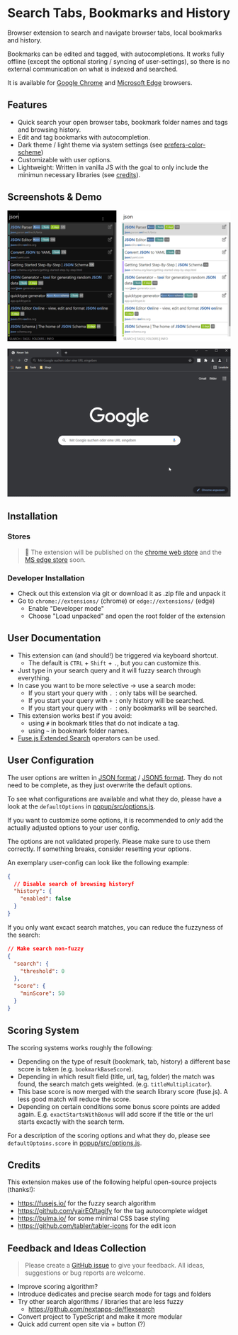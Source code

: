 # Search Tabs, Bookmarks and History

Browser extension to search and navigate browser tabs, local bookmarks and history.

Bookmarks can be edited and tagged, with autocompletions.
It works fully offline (except the optional storing / syncing of user-settings), so there is no external communication on what is indexed and searched.

It is available for [Google Chrome](https://www.google.com/chrome/) and [Microsoft Edge](https://www.microsoft.com/en-us/edge) browsers.

## Features

* Quick search your open browser tabs, bookmark folder names and tags and browsing history.
* Edit and tag bookmarks with autocompletion.
* Dark theme / light theme via system settings (see [prefers-color-scheme](https://developer.mozilla.org/en-US/docs/Web/CSS/@media/prefers-color-scheme))
* Customizable with user options.
* Lightweight: Written in vanilla JS with the goal to only include the minimun necessary libraries (see [credits](#credits)).

## Screenshots & Demo

![light and dark theme](/images/bookmark-and-history-search.png "light and dark theme")

![Demo GIF](/images/bookmark-and-history-search.gif "Demo GIF")

## Installation

### Stores

> 🚧 The extension will be published on the [chrome web store](https://chrome.google.com/webstore/category/extensions) and the [MS edge store](https://microsoftedge.microsoft.com/addons/Microsoft-Edge-Extensions-Home) soon.

### Developer Installation

* Check out this extension via git or download it as .zip file and unpack it
* Go to `chrome://extensions/` (chrome) or `edge://extensions/` (edge)
  * Enable "Developer mode"
  * Choose "Load unpacked" and open the root folder of the extension

## User Documentation

* This extension can (and should!) be triggered via keyboard shortcut.
  * The default is `CTRL` + `Shift` + `.`, but you can customize this.
* Just type in your search query and it will fuzzy search through everything.
* In case you want to be more selective -> use a search mode:
  * If you start your query with `. `: only tabs will be searched.
  * If you start your query with `+ `: only history will be searched.
  * If you start your query with `- `: only bookmarks will be searched.
* This extension works best if you avoid:
  * using `#` in bookmark titles that do not indicate a tag.
  * using `~` in bookmark folder names.
* [Fuse.js Extended Search](https://fusejs.io/examples.html#extended-search) operators can be used.

## User Configuration

The user options are written in [JSON format](https://en.wikipedia.org/wiki/JSON) / [JSON5 format](https://json5.org/). They do not need to be complete, as they just overwrite the default options.

To see what configurations are available and what they do, please have a look at the `defaultOptions` in [popup/src/options.js](popup/src/options.js).

If you want to customize some options, it is recommended to *only* add the actually adjusted options to your user config.

The options are not validated properly. Please make sure to use them correctly. 
If something breaks, consider resetting your options.

An exemplary user-config can look like the following example:

```json
{
  // Disable search of browsing historyf
  "history": {
    "enabled": false
  }
}
```

If you only want excact search matches, you can reduce the fuzzyness of the search:

```json
// Make search non-fuzzy
{
  "search": {
    "threshold": 0
  },
  "score": {
    "minScore": 50
  }
}
```

## Scoring System

The scoring systems works roughly the following:

* Depending on the type of result (bookmark, tab, history) a different base score is taken (e.g. `bookmarkBaseScore`).
* Depending in which result field (title, url, tag, folder) the match was found, the search match gets weighted. (e.g. `titleMultiplicator`).
* This base score is now merged with the search library score (fuse.js). A less good match will reduce the score.
* Depending on certain conditions some bonus score points are added again. E.g. `exactStartsWithBonus` will add score if the title or the url starts excactly with the search term.

For a description of the scoring options and what they do, please see `defaultOptoins.score` in [popup/src/options.js](popup/src/options.js).

## Credits

This extension makes use of the following helpful open-source projects (thanks!):
* https://fusejs.io/ for the fuzzy search algorithm
* https://github.com/yairEO/tagify for the tag autocomplete widget
* https://bulma.io/ for some minimal CSS base styling
* https://github.com/tabler/tabler-icons for the edit icon

## Feedback and Ideas Collection

> Please create a [GitHub issue](https://github.com/Fannon/search-tabs-bookmarks-and-history/issues) to give your feedback. 
> All ideas, suggestions or bug reports are welcome.

* Improve scoring algorithm?
* Introduce dedicates and precise search mode for tags and folders
* Try other search algorithms / libraries that are less fuzzy
  * https://github.com/nextapps-de/flexsearch 
* Convert project to TypeScript and make it more modular
* Quick add current open site via + button (?)
